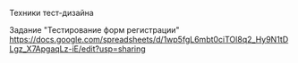 Техники тест-дизайна

Задание "Тестирование форм регистрации"
https://docs.google.com/spreadsheets/d/1wp5fgL6mbt0ciTOl8q2_Hy9N1tDLgz_X7ApgaqLz-iE/edit?usp=sharing

